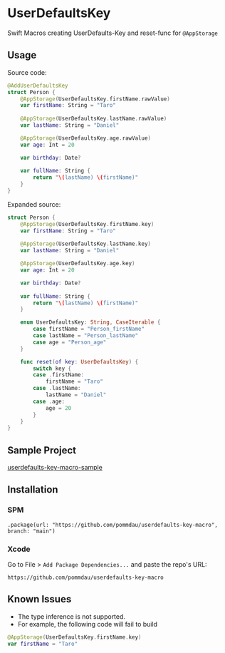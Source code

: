# UserDefaultsKey
Swift Macros creating UserDefaults-Key and reset-func for `@AppStorage`

## Usage

Source code:

```swift
@AddUserDefaultsKey
struct Person {
    @AppStorage(UserDefaultsKey.firstName.rawValue)
    var firstName: String = "Taro"
    
    @AppStorage(UserDefaultsKey.lastName.rawValue)
    var lastName: String = "Daniel"

    @AppStorage(UserDefaultsKey.age.rawValue)
    var age: Int = 20

    var birthday: Date?
    
    var fullName: String {
        return "\(lastName) \(firstName)"
    }
}
```

Expanded source:

```swift
struct Person {
    @AppStorage(UserDefaultsKey.firstName.key)
    var firstName: String = "Taro"
    
    @AppStorage(UserDefaultsKey.lastName.key)
    var lastName: String = "Daniel"

    @AppStorage(UserDefaultsKey.age.key)
    var age: Int = 20

    var birthday: Date?
    
    var fullName: String {
        return "\(lastName) \(firstName)"
    }

    enum UserDefaultsKey: String, CaseIterable {
        case firstName = "Person_firstName"
        case lastName = "Person_lastName"
        case age = "Person_age"
    }

    func reset(of key: UserDefaultsKey) {
        switch key {
        case .firstName:
            firstName = "Taro"
        case .lastName:
            lastName = "Daniel"
        case .age:
            age = 20
        }
    }
}
```

## Sample Project

[userdefaults\-key\-macro\-sample](https://github.com/pommdau/userdefaults-key-macro-sample/tree/main)

## Installation

### SPM

```
.package(url: "https://github.com/pommdau/userdefaults-key-macro", branch: "main")
```

### Xcode
Go to File > `Add Package Dependencies...` and paste the repo's URL:

```
https://github.com/pommdau/userdefaults-key-macro
```
## Known Issues
- The type inference is not supported.
- For example, the following code will fail to build

```swift
@AppStorage(UserDefaultsKey.firstName.key)
var firstName = "Taro"
```

